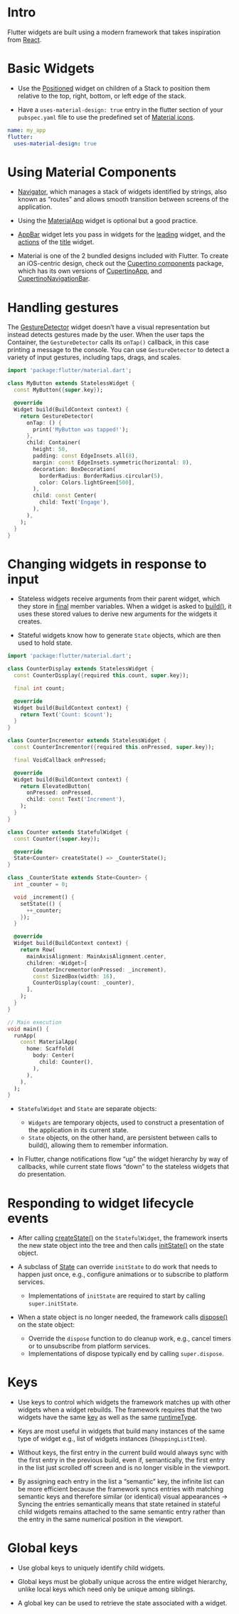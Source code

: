 # Intro

Flutter widgets are built using a modern framework that takes inspiration from [React](https://react.dev/).

# Basic Widgets

- Use the [Positioned](https://api.flutter.dev/flutter/widgets/Positioned-class.html) widget on children of a Stack to position them relative to the top, right, bottom, or left edge of the stack.

- Have a `uses-material-design: true` entry in the flutter section of your `pubspec.yaml` file to use the predefined set of [Material icons](https://design.google.com/icons/).

```yaml
name: my_app
flutter:
  uses-material-design: true
```

# Using Material Components

- [Navigator](https://api.flutter.dev/flutter/widgets/Navigator-class.html), which manages a stack of widgets identified by strings, also known as “routes” and allows smooth transition between screens of the application. 

- Using the [MaterialApp](https://api.flutter.dev/flutter/material/MaterialApp-class.html) widget is optional but a good practice.

- [AppBar](https://api.flutter.dev/flutter/material/AppBar-class.html) widget lets you pass in widgets for the [leading](https://api.flutter.dev/flutter/material/AppBar-class.html#leading) widget, and the [actions](https://api.flutter.dev/flutter/material/AppBar-class.html#actions) of the [title](https://api.flutter.dev/flutter/material/AppBar-class.html#title) widget.

- Material is one of the 2 bundled designs included with Flutter. To create an iOS-centric design, check out the [Cupertino components](https://docs.flutter.dev/ui/widgets/cupertino) package, which has its own versions of [CupertinoApp](https://api.flutter.dev/flutter/cupertino/CupertinoApp-class.html), and [CupertinoNavigationBar](https://api.flutter.dev/flutter/cupertino/CupertinoNavigationBar-class.html).

# Handling gestures

The [GestureDetector](https://api.flutter.dev/flutter/widgets/GestureDetector-class.html) widget doesn’t have a visual representation but instead detects gestures made by the user. When the user taps the Container, the `GestureDetector` calls its `onTap()` callback, in this case printing a message to the console. You can use `GestureDetector` to detect a variety of input gestures, including taps, drags, and scales.

```dart
import 'package:flutter/material.dart';

class MyButton extends StatelessWidget {
  const MyButton({super.key});

  @override
  Widget build(BuildContext context) {
    return GestureDetector(
      onTap: () {
        print('MyButton was tapped!');
      },
      child: Container(
        height: 50,
        padding: const EdgeInsets.all(8),
        margin: const EdgeInsets.symmetric(horizontal: 8),
        decoration: BoxDecoration(
          borderRadius: BorderRadius.circular(5),
          color: Colors.lightGreen[500],
        ),
        child: const Center(
          child: Text('Engage'),
        ),
      ),
    );
  }
}
```

# Changing widgets in response to input

- Stateless widgets receive arguments from their parent widget, which they store in [final](https://dart.dev/language/variables#final-and-const) member variables. When a widget is asked to [build()](https://api.flutter.dev/flutter/widgets/StatelessWidget/build.html), it uses these stored values to derive new arguments for the widgets it creates.

- Stateful widgets know how to generate `State` objects, which are then used to hold state.

```dart
import 'package:flutter/material.dart';

class CounterDisplay extends StatelessWidget {
  const CounterDisplay({required this.count, super.key});

  final int count;

  @override
  Widget build(BuildContext context) {
    return Text('Count: $count');
  }
}

class CounterIncrementor extends StatelessWidget {
  const CounterIncrementor({required this.onPressed, super.key});

  final VoidCallback onPressed;

  @override
  Widget build(BuildContext context) {
    return ElevatedButton(
      onPressed: onPressed,
      child: const Text('Increment'),
    );
  }
}

class Counter extends StatefulWidget {
  const Counter({super.key});

  @override
  State<Counter> createState() => _CounterState();
}

class _CounterState extends State<Counter> {
  int _counter = 0;

  void _increment() {
    setState(() {
      ++_counter;
    });
  }

  @override
  Widget build(BuildContext context) {
    return Row(
      mainAxisAlignment: MainAxisAlignment.center,
      children: <Widget>[
        CounterIncrementor(onPressed: _increment),
        const SizedBox(width: 16),
        CounterDisplay(count: _counter),
      ],
    );
  }
}

// Main execution
void main() {
  runApp(
    const MaterialApp(
      home: Scaffold(
        body: Center(
          child: Counter(),
        ),
      ),
    ),
  );
}
```

- `StatefulWidget` and `State` are separate objects:
  - `Widgets` are temporary objects, used to construct a presentation of the application in its current state. 
  - `State` objects, on the other hand, are persistent between calls to build(), allowing them to remember information.

- In Flutter, change notifications flow “up” the widget hierarchy by way of callbacks, while current state flows “down” to the stateless widgets that do presentation.

# Responding to widget lifecycle events

- After calling [createState()](https://api.flutter.dev/flutter/widgets/StatefulWidget-class.html#createState) on the `StatefulWidget`, the framework inserts the new state object into the tree and then calls [initState()](https://api.flutter.dev/flutter/widgets/State-class.html#initState) on the state object.

- A subclass of [State](https://api.flutter.dev/flutter/widgets/State-class.html) can override `initState` to do work that needs to happen just once, e.g., configure animations or to subscribe to platform services.
  - Implementations of `initState` are required to start by calling `super.initState`.

- When a state object is no longer needed, the framework calls [dispose()](https://api.flutter.dev/flutter/widgets/State-class.html#dispose) on the state object:
  - Override the `dispose` function to do cleanup work, e.g., cancel timers or to unsubscribe from platform services.
  - Implementations of dispose typically end by calling `super.dispose`. 

# Keys

- Use keys to control which widgets the framework matches up with other widgets when a widget rebuilds. The framework requires that the two widgets have the same [key](https://api.flutter.dev/flutter/foundation/Key-class.html) as well as the same [runtimeType](https://api.flutter.dev/flutter/widgets/Widget-class.html#runtimeType).

- Keys are most useful in widgets that build many instances of the same type of widget e.g., list of widgets instances (`ShoppingListItem`).

- Without keys, the first entry in the current build would always sync with the first entry in the previous build, even if, semantically, the first entry in the list just scrolled off screen and is no longer visible in the viewport.

- By assigning each entry in the list a “semantic” key, the infinite list can be more efficient because the framework syncs entries with matching semantic keys and therefore similar (or identical) visual appearances -> Syncing the entries semantically means that state retained in stateful child widgets remains attached to the same semantic entry rather than the entry in the same numerical position in the viewport.

# Global keys

- Use global keys to uniquely identify child widgets.

- Global keys must be globally unique across the entire widget hierarchy, unlike local keys which need only be unique among siblings.

- A global key can be used to retrieve the state associated with a widget.